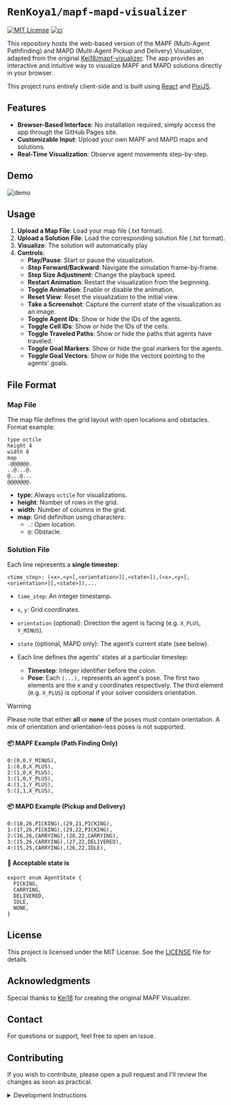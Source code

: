 # `RenKoya1/mapf-mapd-visualizer`

[![MIT License](http://img.shields.io/badge/license-MIT-blue.svg?style=flat)](LICENSE)
[![ci](https://github.com/RenKoya1/mapf-mapd-visualizer/actions/workflows/ci.yml/badge.svg)](https://github.com/RenKoya1/mapf-mapd-visualizer/actions/workflows/ci.yml)

This repository hosts the web-based version of the MAPF (Multi-Agent Pathfinding) and MAPD (Multi-Agent Pickup and Delivery) Visualizer, adapted from the original [Kei18/mapf-visualizer](https://github.com/Kei18/mapf-visualizer). The app provides an interactive and intuitive way to visualize MAPF and MAPD solutions directly in your browser.

This project runs entirely client-side and is built using [React](https://reactjs.org/) and [PixiJS](https://pixijs.com/).

## Features

- **Browser-Based Interface**: No installation required, simply access the app through the GitHub Pages site.
- **Customizable Input**: Upload your own MAPF and MAPD maps and solutions.
- **Real-Time Visualization**: Observe agent movements step-by-step.

## Demo

![demo](./assets/demo.gif)

## Usage

1. **Upload a Map File**: Load your map file (.txt format).
2. **Upload a Solution File**: Load the corresponding solution file (.txt format).
3. **Visualize**: The solution will automatically play
4. **Controls**:
   - **Play/Pause**: Start or pause the visualization.
   - **Step Forward/Backward**: Navigate the simulation frame-by-frame.
   - **Step Size Adjustment**: Change the playback speed.
   - **Restart Animation**: Restart the visualization from the beginning.
   - **Toggle Animation**: Enable or disable the animation.
   - **Reset View**: Reset the visualization to the initial view.
   - **Take a Screenshot**: Capture the current state of the visualization as an image.
   - **Toggle Agent IDs**: Show or hide the IDs of the agents.
   - **Toggle Cell IDs**: Show or hide the IDs of the cells.
   - **Toggle Traveled Paths**: Show or hide the paths that agents have traveled.
   - **Toggle Goal Markers**: Show or hide the goal markers for the agents.
   - **Toggle Goal Vectors**: Show or hide the vectors pointing to the agents' goals.

## File Format

### Map File

The map file defines the grid layout with open locations and obstacles. Format example:

```
type octile
height 4
width 8
map
.@@@@@@.
..@...@.
@...@...
@@@@@@@.
```

- **type**: Always `octile` for visualizations.
- **height**: Number of rows in the grid.
- **width**: Number of columns in the grid.
- **map**: Grid definition using characters:
  - `.`: Open location.
  - `@`: Obstacle.

### Solution File

Each line represents a **single timestep**:

```
<time_step>: (<x>,<y>[,<orientation>][,<state>]),(<x>,<y>[,<orientation>][,<state>]),...
```

- `time_step`: An integer timestamp.
- `x`, `y`: Grid coordinates.
- `orientation` (optional): Direction the agent is facing (e.g. `X_PLUS`, `Y_MINUS`).
- `state` (optional, MAPD only): The agent’s current state (see below).

- Each line defines the agents' states at a particular timestep:
  - **Timestep**: Integer identifier before the colon.
  - **Pose**: Each `(...),` represents an agent's pose. The first two elements are the x and y coordinates respectively. The third element (e.g. `X_PLUS`) is optional if your solver considers orientation.

> [!WARNING]
> Please note that either **all** or **none** of the poses must contain orientation. A mix of orientation and orientation-less poses is not supported.

#### 📦 MAPF Example (Path Finding Only)

```
0:(0,0,Y_MINUS),
1:(0,0,X_PLUS),
2:(1,0,X_PLUS),
3:(1,0,Y_PLUS),
4:(1,1,Y_PLUS),
5:(1,1,X_PLUS),
```

#### 📦 MAPD Example (Pickup and Delivery)

```
0:(18,26,PICKING),(29,21,PICKING),
1:(17,26,PICKING),(29,22,PICKING),
2:(16,26,CARRYING),(28,22,CARRYING),
3:(15,26,CARRYING),(27,22,DELIVERED),
4:(15,25,CARRYING),(26,22,IDLE),

```

#### 🎯 Acceptable state is

```
export enum AgentState {
  PICKING,
  CARRYING,
  DELIVERED,
  IDLE,
  NONE,
}
```

## License

This project is licensed under the MIT License. See the [LICENSE](LICENSE) file for details.

## Acknowledgments

Special thanks to [Kei18](https://github.com/Kei18) for creating the original MAPF Visualizer.

## Contact

For questions or support, feel free to open an issue.

## Contributing

If you wish to contribute, please open a pull request and I'll review the changes as soon as practical.

<details>
  <summary>Development Instructions</summary>

### Running the Development Server

To run the development server locally, follow these steps:

1. **Clone the Repository**:

   ```sh
   git clone https://github.com/RenKoya1/mapf-mapd-visualizer.git
   cd mapf-mapd-visualizer
   ```

2. **Install Dependencies**:

   ```sh
   npm install
   ```

3. **Start the Development Server**:
   ```sh
   npm run dev
   ```

### Linting the Codebase

To maintain code quality, lint the codebase using the following commands:

1. **Run Linter**:
   ```sh
   npm run lint
   ```

</details>
